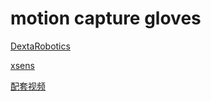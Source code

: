 # motion capture gloves

[DextaRobotics](https://www.dextarobotics.com/en-us)

[xsens](https://www.xsens.com/products/xsens-metagloves-by-manus)

[配套视频](https://www.youtube.com/watch?v=-4dSxtnfxbI)